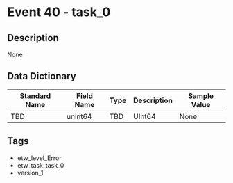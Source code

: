 # Event 40 - task_0

## Description
None

## Data Dictionary
|Standard Name|Field Name|Type|Description|Sample Value|
|---|---|---|---|---|
|TBD|unint64|TBD|UInt64|None|None|

## Tags
* etw_level_Error
* etw_task_task_0
* version_1